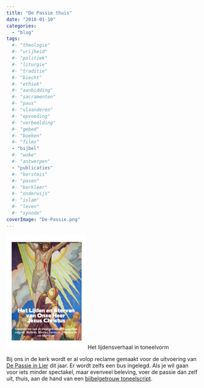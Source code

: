 ```yaml
---
title: "De Passie thuis"
date: "2018-01-10"
categories: 
  - "blog"
tags:
  #- "theologie"
  #- "vrijheid"
  #- "politiek"
  #- "liturgie"
  #- "traditie"
  #- "biecht"
  #- "ethiek"
  #- "aanbidding"
  #- "sacramenten"
  #- "paus"
  #- "vlaanderen"
  #- "opvoeding"
  #- "verbeelding"
  #- "gebed"
  #- "boeken"
  #- "films"
  - "bijbel"
  #- "woke"
  #- "antwerpen"
  - "publicaties"
  #- "kerstmis"
  #- "pasen"
  #- "kerkleer"
  #- "onderwijs"
  #- "islam"
  #- "leven"
  #- "synode"
coverImage: "De-Passie.png"
---
```


[![](images/synopsis-van-het-lijdensverhaal-in-toneelvorm.pdf-209x300.png)](/portfolio/lijdensverhaal/) Het lijdensverhaal in toneelvorm

Bij ons in de kerk wordt er al volop reclame gemaakt voor de uitvoering van [De Passie in Lier](https://www.depassie.be/) dit jaar. Er wordt zelfs een bus ingelegd. Als je wil gaan voor iets minder spectakel, maar evenveel beleving, voer de passie dan zelf uit, thuis, aan de hand van een [bijbelgetrouw toneelscript](/blog/999-bijbelgetrouw-passiespel/).
